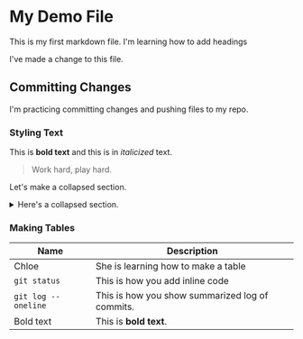 # My Demo File

This is my first markdown file. I'm learning how to add headings

I've made a change to this file.

## Committing Changes

I'm practicing committing changes and pushing files to my repo.

### Styling Text

This is **bold text** and this is in *italicized* text.
> Work hard, play hard.

Let's make a collapsed section.

<details>
<summary>Here's a collapsed section.</summary>

### A collapsed Section

I learned how to make expandable boxes. The reader has to click to
expand the box.

</details>

### Making Tables

| Name | Description |
| --- | --- |
| Chloe | She is learning how to make a table |
| `git status` | This is how you add inline code |
| `git log --oneline` | This is how you show summarized log of commits. |
| Bold text | This is **bold text**. |
